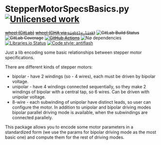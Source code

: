 StepperMotorSpecsBasics.py [![Unlicensed work](https://raw.githubusercontent.com/unlicense/unlicense.org/master/static/favicon.png)](https://unlicense.org/)
==========================
~~[wheel (GitLab)](https://gitlab.com/KOLANICH-libs/StepperMotorSpecsBasics.py/-/jobs/artifacts/master/raw/dist/StepperMotorSpecsBasics-0.CI-py3-none-any.whl?job=build)~~
~~[wheel (GHA via `nightly.link`)](https://nightly.link/KOLANICH-libs/StepperMotorSpecsBasics.py/workflows/CI/master/StepperMotorSpecsBasics-0.CI-py3-none-any.whl)~~
~~![GitLab Build Status](https://gitlab.com/KOLANICH-libs/StepperMotorSpecsBasics.py/badges/master/pipeline.svg)~~
~~![GitLab Coverage](https://gitlab.com/KOLANICH-libs/StepperMotorSpecsBasics.py/badges/master/coverage.svg)~~
~~[![GitHub Actions](https://github.com/KOLANICH-libs/StepperMotorSpecsBasics.py/workflows/CI/badge.svg)](https://github.com/KOLANICH-libs/StepperMotorSpecsBasics.py/actions/)~~
![N∅ dependencies](https://shields.io/badge/-N∅_deps!-0F0)
[![Libraries.io Status](https://img.shields.io/librariesio/github/KOLANICH-libs/StepperMotorSpecsBasics.py.svg)](https://libraries.io/github/KOLANICH-libs/StepperMotorSpecsBasics.py)
[![Code style: antiflash](https://img.shields.io/badge/code%20style-antiflash-FFF.svg)](https://codeberg.org/KOLANICH-tools/antiflash.py)

Just a lib encoding some basic relationships between stepper motor specifications.

There are different kinds of stepper motors:

* bipolar - have 2 windings (so - 4 wires), each must be driven by bipolar voltage.
* unipolar - have 4 windings connected sequentially, so they make 2 windings of bipolar with a central tap, so 6 wires. Can be driven with unipolar voltage.
* 8-wire - each subwinding of unipolar have distinct leads, so user can configure the motor. In addition to unipolar and bipolar driving modes bipolar parallel driving mode is available, when the subwindings are connected parallely.

This package allows you to encode some motor parameters in a standardized form (we use the params for bipolar driving mode as the most basic one) and compute them for the rest of driving modes.

